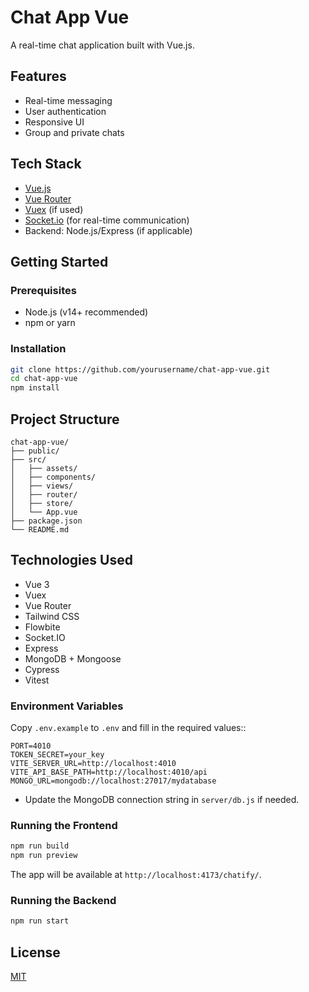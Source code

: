 # Chat App Vue

A real-time chat application built with Vue.js.

## Features

- Real-time messaging
- User authentication
- Responsive UI
- Group and private chats

## Tech Stack

- [Vue.js](https://vuejs.org/)
- [Vue Router](https://router.vuejs.org/)
- [Vuex](https://vuex.vuejs.org/) (if used)
- [Socket.io](https://socket.io/) (for real-time communication)
- Backend: Node.js/Express (if applicable)

## Getting Started

### Prerequisites

- Node.js (v14+ recommended)
- npm or yarn

### Installation

```bash
git clone https://github.com/yourusername/chat-app-vue.git
cd chat-app-vue
npm install
```

## Project Structure

```
chat-app-vue/
├── public/
├── src/
│   ├── assets/
│   ├── components/
│   ├── views/
│   ├── router/
│   ├── store/
│   └── App.vue
├── package.json
└── README.md
```

## Technologies Used

- Vue 3
- Vuex
- Vue Router
- Tailwind CSS
- Flowbite
- Socket.IO
- Express
- MongoDB + Mongoose
- Cypress
- Vitest

### Environment Variables

Copy `.env.example` to `.env` and fill in the required values::

```
PORT=4010
TOKEN_SECRET=your_key
VITE_SERVER_URL=http://localhost:4010
VITE_API_BASE_PATH=http://localhost:4010/api
MONGO_URL=mongodb://localhost:27017/mydatabase
```

- Update the MongoDB connection string in `server/db.js` if needed.

### Running the Frontend

```bash
npm run build
npm run preview
```

The app will be available at `http://localhost:4173/chatify/`.

### Running the Backend

```bash
npm run start
```

## License

[MIT](LICENSE)
